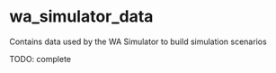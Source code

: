 # wa_simulator_data
Contains data used by the WA Simulator to build simulation scenarios

TODO: complete
